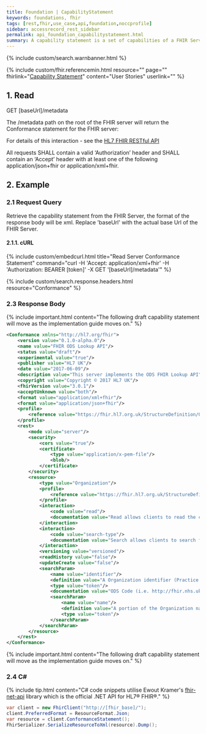 ```yaml
---
title: Foundation | CapabilityStatement
keywords: foundations, fhir
tags: [rest,fhir,use_case,api,foundation,noccprofile]
sidebar: accessrecord_rest_sidebar
permalink: api_foundation_capabilitystatement.html
summary: A capability statement is a set of capabilities of a FHIR Server that may be used as a statement of actual server functionality or a statement of required or desired server implementation.
---
```


{% include custom/search.warnbanner.html %}

{% include custom/fhir.referencemin.html resource="" page="" fhirlink="[Capability Statement](https://www.hl7.org/fhir/capabilitystatement.html)" content="User Stories" userlink="" %}


## 1. Read ##

<div markdown="span" class="alert alert-success" role="alert">
GET [baseUrl]/metadata</div>

The /metadata path on the root of the FHIR server will return the Conformance statement for the FHIR server:

For details of this interaction - see the [HL7 FHIR RESTful API](https://www.hl7.org/fhir/http.html#capabilities)

All requests SHALL contain a valid ‘Authorization’ header and SHALL contain an ‘Accept’ header with at least one of the following application/json+fhir or application/xml+fhir.

## 2. Example ##

### 2.1 Request Query ###

Retrieve the capability statement from the FHIR Server, the format of the response body will be xml. Replace 'baseUrl' with the actual base Url of the FHIR Server.

#### 2.1.1. cURL ####

{% include custom/embedcurl.html title="Read Server Conformance Statement" command="curl -H 'Accept: application/xml+fhir' -H 'Authorization: BEARER [token]' -X GET '[baseUrl]/metadata'" %}

{% include custom/search.response.headers.html resource="Conformance"  %}

### 2.3 Response Body ###

{% include important.html content="The following draft capability statement will move as the implementation guide moves on." %}

```xml
<Conformance xmlns="http://hl7.org/fhir">
	<version value="0.1.0-alpha.0"/>
	<name value="FHIR ODS Lookup API"/>
	<status value="draft"/>
	<experimental value="true"/>
	<publisher value="HL7 UK"/>
	<date value="2017-06-09"/>
	<description value="This server implements the ODS FHIR Lookup API"/>
	<copyright value="Copyright © 2017 HL7 UK"/>
	<fhirVersion value="3.0.1"/>
	<acceptUnknown value="both"/>
	<format value="application/xml+fhir"/>
	<format value="application/json+fhir"/>
	<profile>
		<reference value="https://fhir.hl7.org.uk/StructureDefinition/ODS-Organization-1"/>
	</profile>
	<rest>
		<mode value="server"/>
		<security>
			<cors value="true"/>
			<certificate>
				<type value="application/x-pem-file"/>
				<blob/>
			</certificate>
		</security>
		<resource>
			<type value="Organization"/>
			<profile>
				<reference value="https://fhir.hl7.org.uk/StructureDefinition/ODS-Organization-1"/>
			</profile>
			<interaction>
				<code value="read"/>
				<documentation value="Read allows clients to read the current state of the Organization resource"/>
			</interaction>
			<interaction>
				<code value="search-type"/>
				<documentation value="Search allows clients to search for the Organization resource using the specified criteria"/>
			</interaction>
			<versioning value="versioned"/>
			<readHistory value="false"/>
			<updateCreate value="false"/>
			<searchParam>
				<name value="identifier"/>
				<definition value="A Organization identifier (Practice Code, Trust Code, etc)"/>
				<type value="token"/>
				<documentation value="ODS Code (i.e. http://fhir.nhs.uk/Id/Organization|E123123)"/>
				<searchParam>
					<name value="name"/>
					<definition value="A portion of the Organization name"/>
					<type value="token"/>
				</searchParam>
			</searchParam>
		</resource>
	</rest>
</Conformance>
```

{% include important.html content="The following draft capability statement will move as the implementation guide moves on." %}


### 2.4 C# ###

{% include tip.html content="C# code snippets utilise Ewout Kramer's [fhir-net-api](https://github.com/ewoutkramer/fhir-net-api) library which is the official .NET API for HL7&reg; FHIR&reg;." %}

```csharp
var client = new FhirClient("http://[fhir_base]/");
client.PreferredFormat = ResourceFormat.Json;
var resource = client.ConformanceStatement();
FhirSerializer.SerializeResourceToXml(resource).Dump();
```
